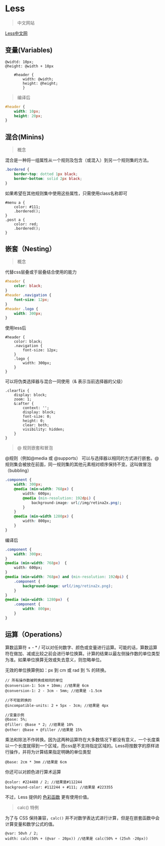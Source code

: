 # Less

> 中文网站

[Less中文网](https://less.bootcss.com/)

## 变量(Variables)

```less
@widtd: 10px;
@height: @width + 10px
  
    #header {
		width: @width;
        height: @height;
        }
```

> 编译后

```css
#header {
    width: 10px;
    height: 20px;
}
```

## 混合(Minins)

> 概念

混合是一种将一组属性从一个规则及包含（或混入）到另一个规则集的方法。

```css
.bordered {
    border-top: dotted 1px black;
    border-bottom: solid 2px black;
}
```

如果希望在其他规则集中使用这些属性，只需使用class名称即可

```less
#menu a {
    color: #111;
    .bordered();
}
.post a {
    color: red;
    .bordered();
}
```

## 嵌套（Nesting）

> 概念

代替css层叠或于层叠结合使用的能力

```css
#header {
    color: black;
}
#header .navigation {
    font-size: 12px;
}
#header .logo {
    width: 300px;
}
```

使用less后

```less
#header {
    color: black;
    .navigation {
        font-size: 12px;
    }
    .logo {
        width: 300px;
    }
}
```

可以将伪类选择器与混合一同使用（& 表示当前选择器的父级）

```less
.clearfix {
    display: block;
    zoom: 1;
    &:after {
        context: '';
        display: block;
        font-size: 0;
        height: 0;
        clear: both;
        visibility: hidden;
    }
}
```

> @ 规则嵌套和冒泡

@规则（例如@media 或 @supports） 可以与选择器以相同的方式进行嵌套。@ 规则集会被放在前面，同一规则集的其他元素相对顺序保持不变。这叫做冒泡（bubbling）

```css
.component {
    width: 300px;
    @media (min-width: 768px) {
        width: 600px;
        @media (min-resolution: 192dpi) {
            background-image: url(/img/retina2x.png);
        }
    }
    @media (min-width 1280px) {
        width: 800px;
    }
}
```

编译后

```css
.component {
    width: 300px;
}
@media (min-width: 768px)  {
    width: 600px;
}
@media (min-width: 768px) and (min-resolution: 192dpi) {
    .component {
        background-image: url(/img/retina2x.png);
    }
}
@media (min-width: 1280px)  {
    .component {
        width: 800px;
    }
}
```

## 运算（Operations）

算数运算符 + - * / 可以对任何数字、颜色或变量进行运算。可能的话，算数运算符在做加、减或比较之前会进行单位换算。计算的结果以最左侧操作数的单位类型为准。如果单位换算无效或失去意义，则忽略单位。

无效的单位换算例如：px 到 cm 或 rad 到 % 的转换。

```less
// 所有操作数被转换成相同的单位
@conversion-1: 5cm + 10mm; //结果是 6cm
@conversion-1: 2 - 3cm - 5mm; //结果是 -1.5cm

//不可能转换的
@incompatible-units: 2 + 5px - 3cm; //结果是 4px

//变量示例
@base: 5%;
@filler: @base * 2; //结果是 10%
@other: @base + @filler //结果是 15%
```

乘法和除法不作转换。因为这两种运算符在大多数情况下都没有意义，一个长度乘以一个长度就得到一个区域，而css是不支持指定区域的。Less将按数字的原样进行操作，并将为计算结果指定明确的单位类型

```less
@base: 2cm * 3mm //结果是 6cm
```

你还可以对颜色进行算术运算

```less
@color: #224488 / 2; //结果是#112244
background-color: #112244 + #111; //结果是 #223355
```

不过，Less 提供的 [色彩函数](https://less.bootcss.com/functions/#color-operations) 更有使用价值。

> calc() 特例

为了与 CSS 保持兼容，`calc()` 并不对数学表达式进行计算，但是在嵌套函数中会计算变量和数学公式的值。

```less
@var: 50vh / 2;
width: calc(50% + (@var - 20px)) //结果是 calc(50% + (25vh -20px))
```

